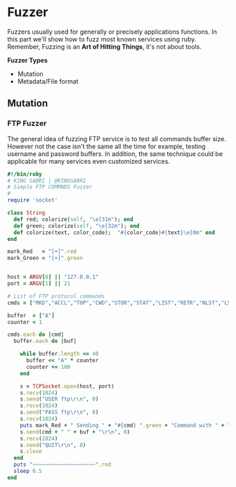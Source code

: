 # Fuzzer
Fuzzers usually used for generally or precisely applications functions. In this part we'll show how to fuzz most known services using ruby. Remember, Fuzzing is an **Art of Hitting Things**, it's not about tools.

**Fuzzer Types**
- Mutation
- Metadata/File format

## Mutation

### FTP Fuzzer
The general idea of fuzzing FTP service is to test all commands buffer size. However not the case isn't the same all the time for example, testing username and password buffers. In addition, the same technique could be applicable for many services even  customized services.

```ruby
#!/bin/ruby
# KING SABRI | @KINGSABRI
# Simple FTP COMMNDS Fuzzer
#
require 'socket'

class String
  def red; colorize(self, "\e[31m"); end
  def green; colorize(self, "\e[32m"); end
  def colorize(text, color_code);  "#{color_code}#{text}\e[0m" end
end

mark_Red   = "[+]".red
mark_Green = "[+]".green


host = ARGV[0] || "127.0.0.1"
port = ARGV[1] || 21

# List of FTP protocol commands
cmds = ["MKD","ACCL","TOP","CWD","STOR","STAT","LIST","RETR","NLST","LS","DELE","RSET","NOOP","UIDL","USER","APPE"]

buffer  = ["A"]
counter = 1

cmds.each do |cmd|
  buffer.each do |buf|

    while buffer.length <= 40
      buffer << "A" * counter
      counter += 100
    end

    s = TCPSocket.open(host, port)
    s.recv(1024)
    s.send("USER ftp\r\n", 0)
    s.recv(1024)
    s.send("PASS ftp\r\n", 0)
    s.recv(1024)
    puts mark_Red + " Sending " + "#{cmd} ".green + "Command with " + "#{buf.size} bytes ".green  + "Evil buffer" + ".".green
    s.send(cmd + " " + buf + "\r\n", 0)
    s.recv(1024)
    s.send("QUIT\r\n", 0)
    s.close
  end
  puts "~~~~~~~~~~~~~~~~~~~~".red
  sleep 0.5
end
```






<br><br><br>
---
